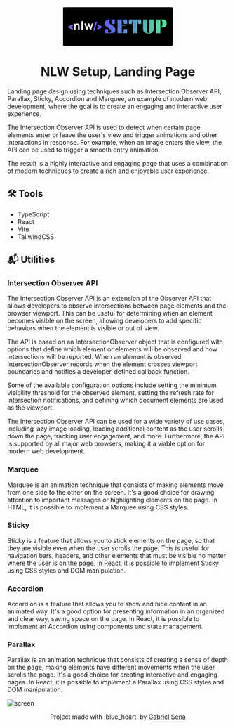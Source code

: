 <div align="center">
  <img src="logo.svg" width="250" />
</div>

<h1 align="center">
   NLW Setup, Landing Page
</h1>

Landing page design using techniques such as Intersection Observer API, Parallax, Sticky, Accordion and Marquee, an example of modern web development, where the goal is to create an engaging and interactive user experience.

The Intersection Observer API is used to detect when certain page elements enter or leave the user's view and trigger animations and other interactions in response. For example, when an image enters the view, the API can be used to trigger a smooth entry animation.

The result is a highly interactive and engaging page that uses a combination of modern techniques to create a rich and enjoyable user experience.

## :hammer_and_wrench: Tools

* TypeScript
* React
* Vite
* TailwindCSS

## :mailbox_with_mail: Utilities
 
### <strong>Intersection Observer API</strong>
 
The Intersection Observer API is an extension of the Observer API that allows developers to observe intersections between page elements and the browser viewport. This can be useful for determining when an element becomes visible on the screen, allowing developers to add specific behaviors when the element is visible or out of view.

The API is based on an IntersectionObserver object that is configured with options that define which element or elements will be observed and how intersections will be reported. When an element is observed, IntersectionObserver records when the element crosses viewport boundaries and notifies a developer-defined callback function.

Some of the available configuration options include setting the minimum visibility threshold for the observed element, setting the refresh rate for intersection notifications, and defining which document elements are used as the viewport.

The Intersection Observer API can be used for a wide variety of use cases, including lazy image loading, loading additional content as the user scrolls down the page, tracking user engagement, and more. Furthermore, the API is supported by all major web browsers, making it a viable option for modern web development.

### <strong>Marquee</strong>

Marquee is an animation technique that consists of making elements move from one side to the other on the screen. It's a good choice for drawing attention to important messages or highlighting elements on the page. In HTML, it is possible to implement a Marquee using CSS styles.

### <strong>Sticky</strong>

Sticky is a feature that allows you to stick elements on the page, so that they are visible even when the user scrolls the page. This is useful for navigation bars, headers, and other elements that must be visible no matter where the user is on the page. In React, it is possible to implement Sticky using CSS styles and DOM manipulation.

### <strong>Accordion</strong>

Accordion is a feature that allows you to show and hide content in an animated way. It's a good option for presenting information in an organized and clear way, saving space on the page. In React, it is possible to implement an Accordion using components and state management.

### <strong>Parallax</strong>

Parallax is an animation technique that consists of creating a sense of depth on the page, making elements have different movements when the user scrolls the page. It's a good choice for creating interactive and engaging pages. In React, it is possible to implement a Parallax using CSS styles and DOM manipulation.

![screen](/screens/screen-desktop.png)

<p align="center">Project made with :blue_heart: by <a href="https://github.com/stardusteight-d4c">Gabriel Sena</a></p>
